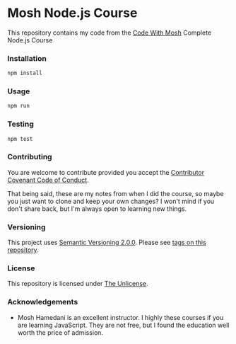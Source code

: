 # Mosh Node.js Course

This repository contains my code from the [Code With Mosh](https://codewithmosh.com) Complete Node.js Course

### Installation

```bash
npm install
```

### Usage

```bash
npm run
```

### Testing

```bash
npm test
```

### Contributing

You are welcome to contribute provided you accept the [Contributor Covenant Code of Conduct](CONTRIBUTING.md).

That being said, these are my notes from when I did the course, so maybe you just want to clone and keep your own changes? I won't mind if you don't share back, but I'm always open to learning new things.

### Versioning

This project uses [Semantic Versioning 2.0.0](http://semver.org/). Please see [tags on this repository](https://github.com/your/project/tags).

### License

This repository is licensed under [The Unlicense](LICENSE.md).

### Acknowledgements

- Mosh Hamedani is an excellent instructor. I highly these courses if you are learning JavaScript. They are not free, but I found the education well worth the price of admission.

